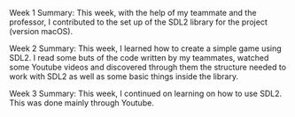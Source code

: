 Week 1 Summary: 
This week, with the help of my teammate and the professor, I contributed to the set up of the SDL2 library for the project (version macOS). 

Week 2 Summary: 
This week, I learned how to create a simple game using SDL2. I read some buts of the code written by my teammates, watched some Youtube videos and discovered through them the structure needed to work with SDL2 as well as some basic things inside the library. 

Week 3 Summary: 
This week, I continued on learning on how to use SDL2. This was done mainly through Youtube. 
